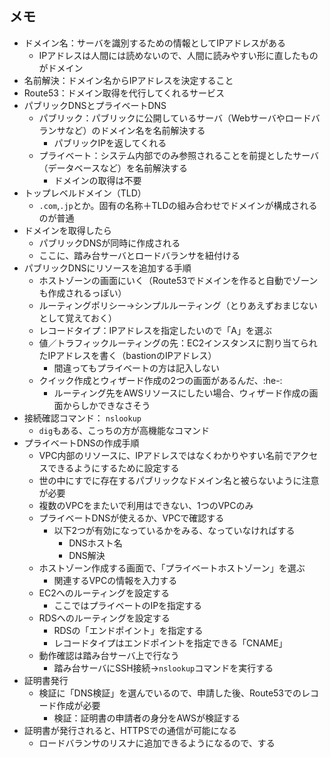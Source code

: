 ## メモ

- ドメイン名：サーバを識別するための情報としてIPアドレスがある
    - IPアドレスは人間には読めないので、人間に読みやすい形に直したものがドメイン
- 名前解決：ドメイン名からIPアドレスを決定すること
- Route53：ドメイン取得を代行してくれるサービス
- パブリックDNSとプライベートDNS
    - パブリック：パブリックに公開しているサーバ（Webサーバやロードバランサなど）のドメイン名を名前解決する
        - パブリックIPを返してくれる
    - プライベート：システム内部でのみ参照されることを前提としたサーバ（データベースなど）を名前解決する
        - ドメインの取得は不要
- トップレベルドメイン（TLD）
    - `.com`,`.jp`とか。固有の名称＋TLDの組み合わせでドメインが構成されるのが普通
- ドメインを取得したら
    - パブリックDNSが同時に作成される
    - ここに、踏み台サーバとロードバランサを紐付ける
- パブリックDNSにリソースを追加する手順
    - ホストゾーンの画面にいく（Route53でドメインを作ると自動でゾーンも作成されるっぽい）
    - ルーティングポリシー→シンプルルーティング（とりあえずおまじないとして覚えておく）
    - レコードタイプ：IPアドレスを指定したいので「A」を選ぶ
    - 値／トラフィックルーティングの先：EC2インスタンスに割り当てられたIPアドレスを書く（bastionのIPアドレス）
        - 間違ってもプライベートの方は記入しない
    - クイック作成とウィザード作成の2つの画面があるんだ、:he-:
        - ルーティング先をAWSリソースにしたい場合、ウィザード作成の画面からしかできなさそう
- 接続確認コマンド： `nslookup`
    - `dig`もある、こっちの方が高機能なコマンド
- プライベートDNSの作成手順
    - VPC内部のリソースに、IPアドレスではなくわかりやすい名前でアクセスできるようにするために設定する
    - 世の中にすでに存在するパブリックなドメイン名と被らないように注意が必要
    - 複数のVPCをまたいで利用はできない、1つのVPCのみ
    - プライベートDNSが使えるか、VPCで確認する
        - 以下2つが有効になっているかをみる、なっていなければする
            - DNSホスト名
            - DNS解決
    - ホストゾーン作成する画面で、「プライベートホストゾーン」を選ぶ
        - 関連するVPCの情報を入力する
    - EC2へのルーティングを設定する
        - ここではプライベートのIPを指定する
    - RDSへのルーティングを設定する
        - RDSの「エンドポイント」を指定する
        - レコードタイプはエンドポイントを指定できる「CNAME」
    - 動作確認は踏み台サーバ上で行なう
        - 踏み台サーバにSSH接続→`nslookup`コマンドを実行する
- 証明書発行
    - 検証に「DNS検証」を選んでいるので、申請した後、Route53でのレコード作成が必要
        - 検証：証明書の申請者の身分をAWSが検証する
- 証明書が発行されると、HTTPSでの通信が可能になる
    - ロードバランサのリスナに追加できるようになるので、する
